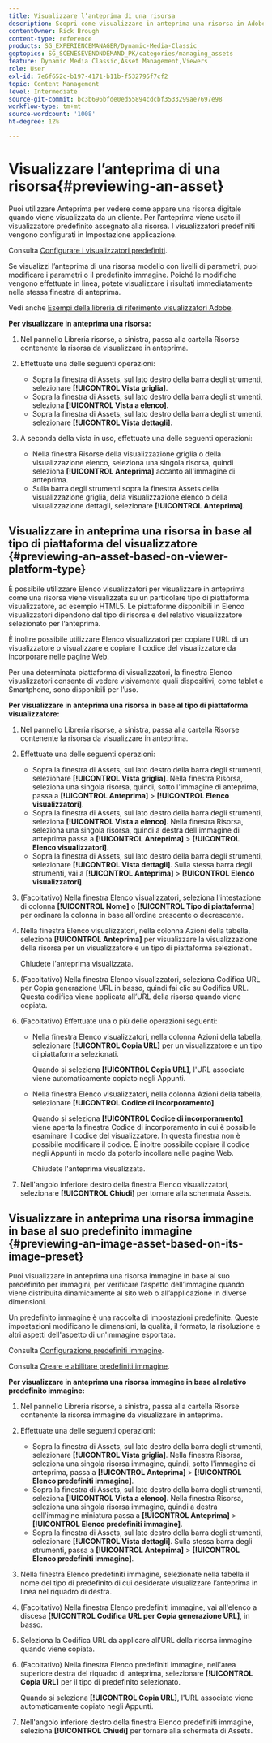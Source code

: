 ```yaml
---
title: Visualizzare l’anteprima di una risorsa
description: Scopri come visualizzare in anteprima una risorsa in Adobe Dynamic Media Classic.
contentOwner: Rick Brough
content-type: reference
products: SG_EXPERIENCEMANAGER/Dynamic-Media-Classic
geptopics: SG_SCENESEVENONDEMAND_PK/categories/managing_assets
feature: Dynamic Media Classic,Asset Management,Viewers
role: User
exl-id: 7e6f652c-b197-4171-b11b-f532795f7cf2
topic: Content Management
level: Intermediate
source-git-commit: bc3b696bfde0ed55894cdcbf3533299ae7697e98
workflow-type: tm+mt
source-wordcount: '1008'
ht-degree: 12%

---
```


# Visualizzare l’anteprima di una risorsa{#previewing-an-asset}

Puoi utilizzare Anteprima per vedere come appare una risorsa digitale quando viene visualizzata da un cliente. Per l’anteprima viene usato il visualizzatore predefinito assegnato alla risorsa. I visualizzatori predefiniti vengono configurati in Impostazione applicazione.

Consulta [Configurare i visualizzatori predefiniti](application-setup.md#configuring_default_viewers).

Se visualizzi l’anteprima di una risorsa modello con livelli di parametri, puoi modificare i parametri o il predefinito immagine. Poiché le modifiche vengono effettuate in linea, potete visualizzare i risultati immediatamente nella stessa finestra di anteprima.

Vedi anche [Esempi della libreria di riferimento visualizzatori Adobe](https://landing.adobe.com/en/na/dynamic-media/ctir-2755/live-demos.html).

**Per visualizzare in anteprima una risorsa:**

1. Nel pannello Libreria risorse, a sinistra, passa alla cartella Risorse contenente la risorsa da visualizzare in anteprima.
1. Effettuate una delle seguenti operazioni:

   * Sopra la finestra di Assets, sul lato destro della barra degli strumenti, selezionare **[!UICONTROL Vista griglia]**.
   * Sopra la finestra di Assets, sul lato destro della barra degli strumenti, seleziona **[!UICONTROL Vista a elenco]**.
   * Sopra la finestra di Assets, sul lato destro della barra degli strumenti, selezionare **[!UICONTROL Vista dettagli]**.

1. A seconda della vista in uso, effettuate una delle seguenti operazioni:

   * Nella finestra Risorse della visualizzazione griglia o della visualizzazione elenco, seleziona una singola risorsa, quindi seleziona **[!UICONTROL Anteprima]** accanto all&#39;immagine di anteprima.
   * Sulla barra degli strumenti sopra la finestra Assets della visualizzazione griglia, della visualizzazione elenco o della visualizzazione dettagli, selezionare **[!UICONTROL Anteprima]**.

## Visualizzare in anteprima una risorsa in base al tipo di piattaforma del visualizzatore {#previewing-an-asset-based-on-viewer-platform-type}

È possibile utilizzare Elenco visualizzatori per visualizzare in anteprima come una risorsa viene visualizzata su un particolare tipo di piattaforma visualizzatore, ad esempio HTML5. Le piattaforme disponibili in Elenco visualizzatori dipendono dal tipo di risorsa e del relativo visualizzatore selezionato per l’anteprima.

È inoltre possibile utilizzare Elenco visualizzatori per copiare l&#39;URL di un visualizzatore o visualizzare e copiare il codice del visualizzatore da incorporare nelle pagine Web.

Per una determinata piattaforma di visualizzatori, la finestra Elenco visualizzatori consente di vedere visivamente quali dispositivi, come tablet e Smartphone, sono disponibili per l’uso.

**Per visualizzare in anteprima una risorsa in base al tipo di piattaforma visualizzatore:**

1. Nel pannello Libreria risorse, a sinistra, passa alla cartella Risorse contenente la risorsa da visualizzare in anteprima.
1. Effettuate una delle seguenti operazioni:

   * Sopra la finestra di Assets, sul lato destro della barra degli strumenti, selezionare **[!UICONTROL Vista griglia]**. Nella finestra Risorsa, seleziona una singola risorsa, quindi, sotto l&#39;immagine di anteprima, passa a **[!UICONTROL Anteprima]** > **[!UICONTROL Elenco visualizzatori]**.
   * Sopra la finestra di Assets, sul lato destro della barra degli strumenti, seleziona **[!UICONTROL Vista a elenco]**. Nella finestra Risorsa, seleziona una singola risorsa, quindi a destra dell&#39;immagine di anteprima passa a **[!UICONTROL Anteprima]** > **[!UICONTROL Elenco visualizzatori]**.
   * Sopra la finestra di Assets, sul lato destro della barra degli strumenti, selezionare **[!UICONTROL Vista dettagli]**. Sulla stessa barra degli strumenti, vai a **[!UICONTROL Anteprima]** > **[!UICONTROL Elenco visualizzatori]**.

1. (Facoltativo) Nella finestra Elenco visualizzatori, seleziona l&#39;intestazione di colonna **[!UICONTROL Nome]** o **[!UICONTROL Tipo di piattaforma]** per ordinare la colonna in base all&#39;ordine crescente o decrescente.
1. Nella finestra Elenco visualizzatori, nella colonna Azioni della tabella, seleziona **[!UICONTROL Anteprima]** per visualizzare la visualizzazione della risorsa per un visualizzatore e un tipo di piattaforma selezionati.

   Chiudete l&#39;anteprima visualizzata.

1. (Facoltativo) Nella finestra Elenco visualizzatori, seleziona Codifica URL per Copia generazione URL in basso, quindi fai clic su Codifica URL. Questa codifica viene applicata all’URL della risorsa quando viene copiata.
1. (Facoltativo) Effettuate una o più delle operazioni seguenti:

   * Nella finestra Elenco visualizzatori, nella colonna Azioni della tabella, selezionare **[!UICONTROL Copia URL]** per un visualizzatore e un tipo di piattaforma selezionati.

     Quando si seleziona **[!UICONTROL Copia URL]**, l&#39;URL associato viene automaticamente copiato negli Appunti.

   * Nella finestra Elenco visualizzatori, nella colonna Azioni della tabella, selezionare **[!UICONTROL Codice di incorporamento]**.

     Quando si seleziona **[!UICONTROL Codice di incorporamento]**, viene aperta la finestra Codice di incorporamento in cui è possibile esaminare il codice del visualizzatore. In questa finestra non è possibile modificare il codice. È inoltre possibile copiare il codice negli Appunti in modo da poterlo incollare nelle pagine Web.

     Chiudete l&#39;anteprima visualizzata.

1. Nell&#39;angolo inferiore destro della finestra Elenco visualizzatori, selezionare **[!UICONTROL Chiudi]** per tornare alla schermata Assets.

## Visualizzare in anteprima una risorsa immagine in base al suo predefinito immagine {#previewing-an-image-asset-based-on-its-image-preset}

Puoi visualizzare in anteprima una risorsa immagine in base al suo predefinito per immagini, per verificare l’aspetto dell’immagine quando viene distribuita dinamicamente al sito web o all’applicazione in diverse dimensioni.

Un predefinito immagine è una raccolta di impostazioni predefinite. Queste impostazioni modificano le dimensioni, la qualità, il formato, la risoluzione e altri aspetti dell&#39;aspetto di un&#39;immagine esportata.

Consulta [Configurazione predefiniti immagine](setting-image-presets.md#setting_up_image_presets).

Consulta [Creare e abilitare predefiniti immagine](creating-enabling-image-presets.md#creating_and_enabling_image_presets).

**Per visualizzare in anteprima una risorsa immagine in base al relativo predefinito immagine:**

1. Nel pannello Libreria risorse, a sinistra, passa alla cartella Risorse contenente la risorsa immagine da visualizzare in anteprima.
1. Effettuate una delle seguenti operazioni:

   * Sopra la finestra di Assets, sul lato destro della barra degli strumenti, selezionare **[!UICONTROL Vista griglia]**. Nella finestra Risorsa, seleziona una singola risorsa immagine, quindi, sotto l&#39;immagine di anteprima, passa a **[!UICONTROL Anteprima]** > **[!UICONTROL Elenco predefiniti immagine]**.
   * Sopra la finestra di Assets, sul lato destro della barra degli strumenti, seleziona **[!UICONTROL Vista a elenco]**. Nella finestra Risorsa, seleziona una singola risorsa immagine, quindi a destra dell&#39;immagine miniatura passa a **[!UICONTROL Anteprima]** > **[!UICONTROL Elenco predefiniti immagine]**.
   * Sopra la finestra di Assets, sul lato destro della barra degli strumenti, selezionare **[!UICONTROL Vista dettagli]**. Sulla stessa barra degli strumenti, passa a **[!UICONTROL Anteprima]** > **[!UICONTROL Elenco predefiniti immagine]**.

1. Nella finestra Elenco predefiniti immagine, selezionate nella tabella il nome del tipo di predefinito di cui desiderate visualizzare l’anteprima in linea nel riquadro di destra.
1. (Facoltativo) Nella finestra Elenco predefiniti immagine, vai all&#39;elenco a discesa **[!UICONTROL Codifica URL per Copia generazione URL]**, in basso.
1. Seleziona la Codifica URL da applicare all’URL della risorsa immagine quando viene copiata.
1. (Facoltativo) Nella finestra Elenco predefiniti immagine, nell&#39;area superiore destra del riquadro di anteprima, selezionare **[!UICONTROL Copia URL]** per il tipo di predefinito selezionato.

   Quando si seleziona **[!UICONTROL Copia URL]**, l&#39;URL associato viene automaticamente copiato negli Appunti.

1. Nell&#39;angolo inferiore destro della finestra Elenco predefiniti immagine, seleziona **[!UICONTROL Chiudi]** per tornare alla schermata di Assets.
